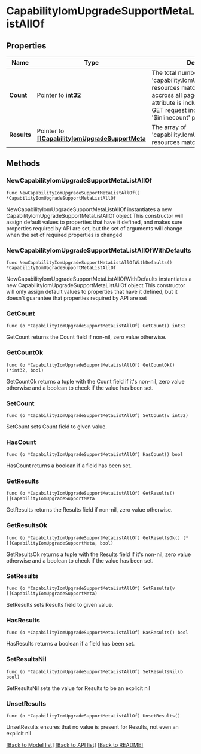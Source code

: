 # CapabilityIomUpgradeSupportMetaListAllOf

## Properties

Name | Type | Description | Notes
------------ | ------------- | ------------- | -------------
**Count** | Pointer to **int32** | The total number of &#39;capability.IomUpgradeSupportMeta&#39; resources matching the request, accross all pages. The &#39;Count&#39; attribute is included when the HTTP GET request includes the &#39;$inlinecount&#39; parameter. | [optional] 
**Results** | Pointer to [**[]CapabilityIomUpgradeSupportMeta**](CapabilityIomUpgradeSupportMeta.md) | The array of &#39;capability.IomUpgradeSupportMeta&#39; resources matching the request. | [optional] 

## Methods

### NewCapabilityIomUpgradeSupportMetaListAllOf

`func NewCapabilityIomUpgradeSupportMetaListAllOf() *CapabilityIomUpgradeSupportMetaListAllOf`

NewCapabilityIomUpgradeSupportMetaListAllOf instantiates a new CapabilityIomUpgradeSupportMetaListAllOf object
This constructor will assign default values to properties that have it defined,
and makes sure properties required by API are set, but the set of arguments
will change when the set of required properties is changed

### NewCapabilityIomUpgradeSupportMetaListAllOfWithDefaults

`func NewCapabilityIomUpgradeSupportMetaListAllOfWithDefaults() *CapabilityIomUpgradeSupportMetaListAllOf`

NewCapabilityIomUpgradeSupportMetaListAllOfWithDefaults instantiates a new CapabilityIomUpgradeSupportMetaListAllOf object
This constructor will only assign default values to properties that have it defined,
but it doesn't guarantee that properties required by API are set

### GetCount

`func (o *CapabilityIomUpgradeSupportMetaListAllOf) GetCount() int32`

GetCount returns the Count field if non-nil, zero value otherwise.

### GetCountOk

`func (o *CapabilityIomUpgradeSupportMetaListAllOf) GetCountOk() (*int32, bool)`

GetCountOk returns a tuple with the Count field if it's non-nil, zero value otherwise
and a boolean to check if the value has been set.

### SetCount

`func (o *CapabilityIomUpgradeSupportMetaListAllOf) SetCount(v int32)`

SetCount sets Count field to given value.

### HasCount

`func (o *CapabilityIomUpgradeSupportMetaListAllOf) HasCount() bool`

HasCount returns a boolean if a field has been set.

### GetResults

`func (o *CapabilityIomUpgradeSupportMetaListAllOf) GetResults() []CapabilityIomUpgradeSupportMeta`

GetResults returns the Results field if non-nil, zero value otherwise.

### GetResultsOk

`func (o *CapabilityIomUpgradeSupportMetaListAllOf) GetResultsOk() (*[]CapabilityIomUpgradeSupportMeta, bool)`

GetResultsOk returns a tuple with the Results field if it's non-nil, zero value otherwise
and a boolean to check if the value has been set.

### SetResults

`func (o *CapabilityIomUpgradeSupportMetaListAllOf) SetResults(v []CapabilityIomUpgradeSupportMeta)`

SetResults sets Results field to given value.

### HasResults

`func (o *CapabilityIomUpgradeSupportMetaListAllOf) HasResults() bool`

HasResults returns a boolean if a field has been set.

### SetResultsNil

`func (o *CapabilityIomUpgradeSupportMetaListAllOf) SetResultsNil(b bool)`

 SetResultsNil sets the value for Results to be an explicit nil

### UnsetResults
`func (o *CapabilityIomUpgradeSupportMetaListAllOf) UnsetResults()`

UnsetResults ensures that no value is present for Results, not even an explicit nil

[[Back to Model list]](../README.md#documentation-for-models) [[Back to API list]](../README.md#documentation-for-api-endpoints) [[Back to README]](../README.md)


